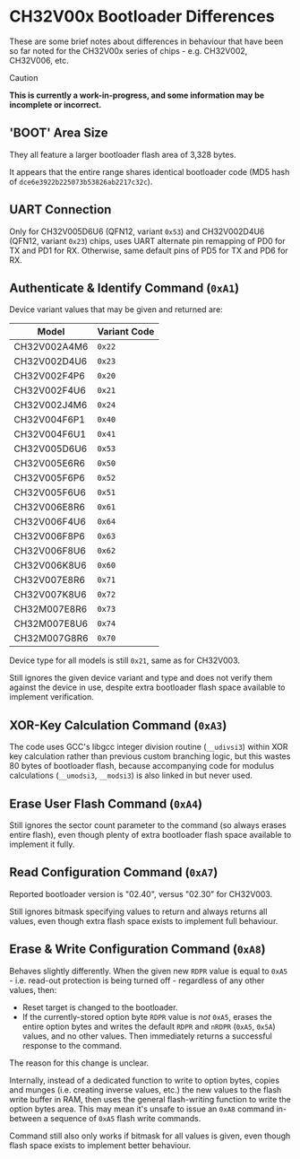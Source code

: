 # CH32V00x Bootloader Differences

These are some brief notes about differences in behaviour that have been so far noted for the CH32V00x series of chips - e.g. CH32V002, CH32V006, etc.

> [!CAUTION]
> **This is currently a work-in-progress, and some information may be incomplete or incorrect.**

## 'BOOT' Area Size

They all feature a larger bootloader flash area of 3,328 bytes.

It appears that the entire range shares identical bootloader code (MD5 hash of `dce6e3922b225073b53826ab2217c32c`).

## UART Connection

Only for CH32V005D6U6 (QFN12, variant `0x53`) and CH32V002D4U6 (QFN12, variant `0x23`) chips, uses UART alternate pin remapping of PD0 for TX and PD1 for RX. Otherwise, same default pins of PD5 for TX and PD6 for RX.

## Authenticate & Identify Command (`0xA1`)

Device variant values that may be given and returned are:

| Model        | Variant Code |
| ------------ | ------------ |
| CH32V002A4M6 | `0x22`       |
| CH32V002D4U6 | `0x23`       |
| CH32V002F4P6 | `0x20`       |
| CH32V002F4U6 | `0x21`       |
| CH32V002J4M6 | `0x24`       |
| CH32V004F6P1 | `0x40`       |
| CH32V004F6U1 | `0x41`       |
| CH32V005D6U6 | `0x53`       |
| CH32V005E6R6 | `0x50`       |
| CH32V005F6P6 | `0x52`       |
| CH32V005F6U6 | `0x51`       |
| CH32V006E8R6 | `0x61`       |
| CH32V006F4U6 | `0x64`       |
| CH32V006F8P6 | `0x63`       |
| CH32V006F8U6 | `0x62`       |
| CH32V006K8U6 | `0x60`       |
| CH32V007E8R6 | `0x71`       |
| CH32V007K8U6 | `0x72`       |
| CH32M007E8R6 | `0x73`       |
| CH32M007E8U6 | `0x74`       |
| CH32M007G8R6 | `0x70`       |

Device type for all models is still `0x21`, same as for CH32V003.

Still ignores the given device variant and type and does not verify them against the device in use, despite extra bootloader flash space available to implement verification.

## XOR-Key Calculation Command (`0xA3`)

The code uses GCC's libgcc integer division routine (`__udivsi3`) within XOR key calculation rather than previous custom branching logic, but this wastes 80 bytes of bootloader flash, because accompanying code for modulus calculations (`__umodsi3`, `__modsi3`) is also linked in but never used.

## Erase User Flash Command (`0xA4`)

Still ignores the sector count parameter to the command (so always erases entire flash), even though plenty of extra bootloader flash space available to implement it fully.

## Read Configuration Command (`0xA7`)

Reported bootloader version is "02.40", versus "02.30" for CH32V003.

Still ignores bitmask specifying values to return and always returns all values, even though extra flash space exists to implement full behaviour.

## Erase & Write Configuration Command (`0xA8`)

Behaves slightly differently. When the given new `RDPR` value is equal to `0xA5` - i.e. read-out protection is being turned off - regardless of any other values, then:

* Reset target is changed to the bootloader.
* If the currently-stored option byte `RDPR` value is *not* `0xA5`, erases the entire option bytes and writes the default `RDPR` and `nRDPR` (`0xA5`, `0x5A`) values, and no other values. Then immediately returns a successful response to the command.

The reason for this change is unclear.

Internally, instead of a dedicated function to write to option bytes, copies and munges (i.e. creating inverse values, etc.) the new values to the flash write buffer in RAM, then uses the general flash-writing function to write the option bytes area. This may mean it's unsafe to issue an `0xA8` command in-between a sequence of `0xA5` flash write commands.

Command still also only works if bitmask for all values is given, even though flash space exists to implement better behaviour.
